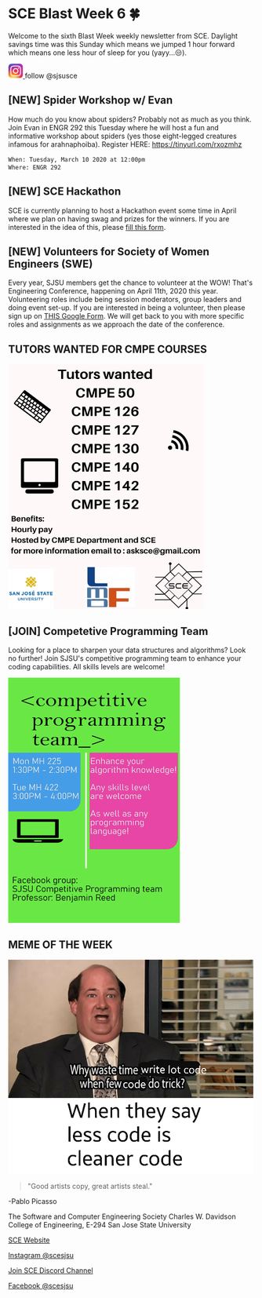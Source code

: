 # SCE Blast Week 6 🍀
Welcome to the sixth Blast Week weekly newsletter from SCE. Daylight savings time was this Sunday which means we jumped 1 hour forward which means one less hour of sleep for you (yayy...😒). 
 
<a href="https://www.instagram.com/sjsusce/" target="_blank">
<img alt="ig" src="images/ig.png" width="30" height="30">
</a> follow @sjsusce

## [NEW] Spider Workshop w/ Evan
How much do you know about spiders? Probably not as much as you think. Join Evan in ENGR 292 this Tuesday where he will host a fun and informative workshop about spiders (yes those eight-legged creatures infamous for arahnaphoiba). Register HERE: https://tinyurl.com/rxozmhz  
```
When: Tuesday, March 10 2020 at 12:00pm
Where: ENGR 292
```
## [NEW] SCE Hackathon 
SCE is currently planning to host a Hackathon event some time in April where we plan on having swag and prizes for the winners. If you are interested in the idea of this, please [fill this form](https://tinyurl.com/vx2s2s3). 

## [NEW] Volunteers for Society of Women Engineers (SWE)
Every year, SJSU members get the chance to volunteer at the WOW! That's Engineering Conference, happening on April 11th, 2020 this year. Volunteering roles include being session moderators, group leaders and doing event set-up. If you are interested in being a volunteer, then please sign up on [THIS Google Form](https://docs.google.com/forms/d/e/1FAIpQLSdNPGiIG_m-8cwxVkm0kBtY-MKZ4r8ISABu1SGmr6x-yTRWIQ/viewform). We will get back to you with more specific roles and assignments as we approach the date of the conference. 

## TUTORS WANTED FOR CMPE COURSES
<img alt="tutor" src="images/CPME-tutors-updated-flyer.png" width="400" height="500">

## [JOIN] Competetive Programming Team
Looking for a place to sharpen your data structures and algorithms? Look no further! Join SJSU's competitive programming team to enhance your coding capabilities. All skills levels are welcome!

<img alt="prog-comp" src="images/prog-comp.png" width="350" height="500">

## MEME OF THE WEEK 
![meme](images/cleaner-code.png)

>"Good artists copy, great artists steal."

-Pablo Picasso

The Software and Computer Engineering Society
Charles W. Davidson College of Engineering, 
E-294
San Jose State University

[SCE Website](http://sce.engr.sjsu.edu/?fbclid=IwAR25WOB_jpB62Dxf8vJSzKmI_KaT4iLBfCuT7eCrwRCetb4orQtB_ek7RY0 "Title")

[Instagram @scesjsu](http://instagram.com/sjsusce)

[Join SCE Discord Channel](https://discord.gg/e2Dsgd9)

[Facebook @scesjsu](https://www.facebook.com/sjsusce/)